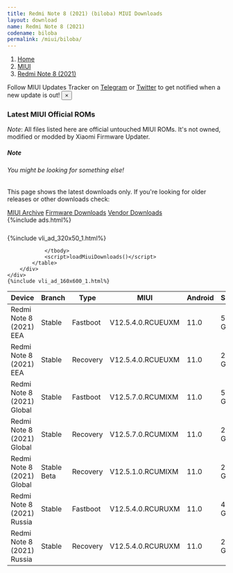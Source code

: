 ```yaml
---
title: Redmi Note 8 (2021) (biloba) MIUI Downloads
layout: download
name: Redmi Note 8 (2021)
codename: biloba
permalink: /miui/biloba/
---
```

<nav aria-label="breadcrumb">
    <ol class="breadcrumb">
        <li class="breadcrumb-item"><a href="/">Home</a></li>
        <li class="breadcrumb-item"><a href="/miui/">MIUI</a></li>
        <li class="breadcrumb-item active" aria-current="page"><a href="/miui/biloba/">Redmi Note 8 (2021)</a></li>
    </ol>
</nav>
<div class="alert alert-primary alert-dismissible fade show" role="alert">
    Follow MIUI Updates Tracker on <a href="https://t.me/MIUIUpdatesTracker" class="alert-link">Telegram</a>
     or <a href="https://twitter.com/MiFwUpdater" class="alert-link">Twitter</a> to get notified when a new update is out!
    <button type="button" class="close" data-dismiss="alert" aria-label="Close">
        <span aria-hidden="true">&times;</span>
    </button>
</div>

### Latest MIUI Official ROMs
*Note*: All files listed here are official untouched MIUI ROMs. It's not owned, modified or modded by Xiaomi Firmware Updater.
<div class="card">
  <div class="card-body">
    <h5 class="card-title">Note</h5>
    <h6 class="card-subtitle mb-2 text-muted">You might be looking for something else!</h6>
    <p class="card-text">This page shows the latest downloads only.
     If you're looking for older releases or other downloads check:</p>
    <a href="/archive/miui/biloba/" class="card-link">MIUI Archive</a>
    <a href="/firmware/biloba/" class="card-link">Firmware Downloads</a>
    <a href="/vendor/biloba/" class="card-link">Vendor Downloads</a>
  </div>
</div>
{%include ads.html%}
<div class="row justify-content-center">
    <div class="col-10">
        <div class="table-responsive-md" style="margin-top: 25px;">
            {%include vli_ad_320x50_1.html%}
            <table id="miui" class="display dt-responsive nowrap compact table table-striped table-hover table-sm">
                <thead class="thead-dark">
                    <tr>
                        <th data-ref="device">Device</th>
                        <th data-ref="branch">Branch</th>
                        <th data-ref="type">Type</th>
                        <th data-ref="miui">MIUI</th>
                        <th data-ref="android">Android</th>
                        <th data-ref="size">Size</th>
                        <th data-ref="size">Date</th>
                        <th data-ref="link">Link</th>
                    </tr>
                </thead>
                <tbody>
                <tr><td>Redmi Note 8 (2021) EEA</td><td>Stable</td><td>Fastboot</td><td>V12.5.4.0.RCUEUXM</td><td>11.0</td><td>5.0 GB</td><td>2021-08-17</td><td><a href="/miui/biloba/stable/V12.5.4.0.RCUEUXM/">Download</a></td></tr>
<tr><td>Redmi Note 8 (2021) EEA</td><td>Stable</td><td>Recovery</td><td>V12.5.4.0.RCUEUXM</td><td>11.0</td><td>2.4 GB</td><td>2021-08-24</td><td><a href="/miui/biloba/stable/V12.5.4.0.RCUEUXM/">Download</a></td></tr>
<tr><td>Redmi Note 8 (2021) Global</td><td>Stable</td><td>Fastboot</td><td>V12.5.7.0.RCUMIXM</td><td>11.0</td><td>5.1 GB</td><td>2021-09-18</td><td><a href="/miui/biloba/stable/V12.5.7.0.RCUMIXM/">Download</a></td></tr>
<tr><td>Redmi Note 8 (2021) Global</td><td>Stable</td><td>Recovery</td><td>V12.5.7.0.RCUMIXM</td><td>11.0</td><td>2.4 GB</td><td>2021-09-26</td><td><a href="/miui/biloba/stable/V12.5.7.0.RCUMIXM/">Download</a></td></tr>
<tr><td>Redmi Note 8 (2021) Global</td><td>Stable Beta</td><td>Recovery</td><td>V12.5.1.0.RCUMIXM</td><td>11.0</td><td>2.3 GB</td><td>2021-05-25</td><td><a href="/miui/biloba/stable beta/V12.5.1.0.RCUMIXM/">Download</a></td></tr>
<tr><td>Redmi Note 8 (2021) Russia</td><td>Stable</td><td>Fastboot</td><td>V12.5.4.0.RCURUXM</td><td>11.0</td><td>4.5 GB</td><td>2021-08-07</td><td><a href="/miui/biloba/stable/V12.5.4.0.RCURUXM/">Download</a></td></tr>
<tr><td>Redmi Note 8 (2021) Russia</td><td>Stable</td><td>Recovery</td><td>V12.5.4.0.RCURUXM</td><td>11.0</td><td>2.4 GB</td><td>2021-08-16</td><td><a href="/miui/biloba/stable/V12.5.4.0.RCURUXM/">Download</a></td></tr>

                </tbody>
                <script>loadMiuiDownloads()</script>
            </table>
        </div>
    </div>
    {%include vli_ad_160x600_1.html%}
</div>
